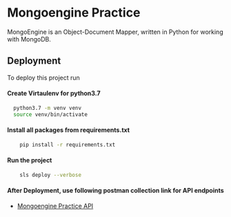 
# Mongoengine Practice

MongoEngine is an Object-Document Mapper, written in Python for working with MongoDB.


## Deployment

To deploy this project run

#### Create Virtaulenv for python3.7
```bash
  python3.7 -m venv venv
  source venv/bin/activate
```

#### Install all packages from requirements.txt
```bash
    pip install -r requirements.txt
```

#### Run the project
```bash
    sls deploy --verbose
```

#### After Deployment, use following postman collection link for API endpoints
- [Mongoengine Practice API](https://www.getpostman.com/collections/3458b23eb81f5950c2cc)
